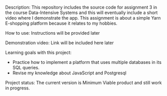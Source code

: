 Description:
This repository includes the source code for assignment 3 in the course Data-Intensive Systems and this will eventually include a short video where I demonstrate the app.
This assignment is about a simple Yarn E-shopping platform because it relates to my hobbies. 

How to use: 
Instructions will be provided later

Demonstration video: 
Link will be included here later

Learning goals with this project: 
- Practice how to implement a platform that uses multiple databases in its SQL queries.
- Revise my knowledge about JavaScript and Postgresql

Project status:
  The current version is Minimum Viable product and still work in progress.


